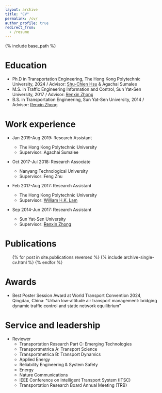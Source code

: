 ```yaml
---
layout: archive
title: "CV"
permalink: /cv/
author_profile: true
redirect_from:
  - /resume
---
```


{% include base_path %}

Education
======
* Ph.D in Transportation Engineering, The Hong Kong Polytechnic University, 2024 / Advisor: [Shu-Chien Hsu](https://drmarkhsu.wordpress.com/) & Agachai Sumalee
* M.S. in Traffic Engineering Information and Control, Sun Yat-Sen University, 2017 / Advisor: [Renxin Zhong](https://www.labxing.com/-1159)
* B.S. in Transportation Engineering, Sun Yat-Sen University, 2014 / Advisor: [Renxin Zhong](https://www.labxing.com/-1159)

Work experience
======
* Jan 2019-Aug 2019: Research Assistant
  * The Hong Kong Polytechnic University
  * Supervisor: Agachai Sumalee

* Oct 2017-Jul 2018: Research Associate
  * Nanyang Technological University
  * Supervisor: Feng Zhu

* Feb 2017-Aug 2017: Research Assistant
  * The Hong Kong Polytechnic University
  * Supervisor: [William H.K. Lam](https://www.polyu.edu.hk/cee/~cehklam/)

* Sep 2014-Jun 2017: Research Assistant
  * Sun Yat-Sen University
  * Supervisor: [Renxin Zhong](https://www.labxing.com/-1159)

Publications
======
  <ul>{% for post in site.publications reversed %}
    {% include archive-single-cv.html %}
  {% endfor %}</ul>
  
<!--
Talks
======
  <ul>{% for post in site.talks reversed %}
    {% include archive-single-talk-cv.html  %}
  {% endfor %}</ul>
  
Teaching
======
  <ul>{% for post in site.teaching reversed %}
    {% include archive-single-cv.html %}
  {% endfor %}</ul>
-->

Awards
======
* Best Poster Session Award at World Transport Convention 2024, Qingdao, China: &quot;Urban low-altitude air transport management: bridging dynamic traffic control and static network equilibrium&quot;
  
Service and leadership
======
* Reviewer
  * Transportation Research Part C: Emerging Technologies
  * Transportmetrica A: Transport Science
  * Transportmetrica B: Transport Dynamics
  * Applied Energy
  * Reliability Engineering & System Safety
  * Energy
  * Nature Communications
  * IEEE Conference on Intelligent Transport System (ITSC)
  * Transportation Research Board Annual Meeting (TRB)
